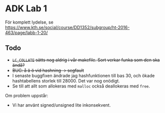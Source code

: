 # ADK Lab 1

För komplett lydelse, se https://www.kth.se/social/course/DD1352/subgroup/ht-2016-463/page/labb-1-20/

## Todo

- ~~`LC_COLLATE` sätts nog aldrig i vår makefile. Sort verkar funka som den ska ändå?~~
- ~~BUG: å ä ö vid hashning -> segfault~~
- I senaste buggfixen ändrade jag hashfunktionen till bas 30, och ökade hashtabellens storlek till 28000. Det var nog onödigt.
- Se till att allt som allokeras med `malloc` också deallokeras med `free`.

Om problem uppstår:

- Vi har använt signed/unsigned lite inkonsekvent.
